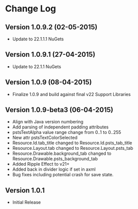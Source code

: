 Change Log
==========
Version 1.0.9.2 (02-05-2015)
-------------
* Update to 22.1.1.1 NuGets

Version 1.0.9.1 (27-04-2015)
-------------
* Update to 22.1.1 NuGets

Version 1.0.9 (08-04-2015)
-------------
* Finalize 1.0.9 and build against final v22 Support Libraries

Version 1.0.9-beta3 (06-04-2015)
-------------
* Align with Java version numbering
* Add parsing of independent padding attributes
* pstsTextAlpha value range change from 0..1 to 0..255
* New attr pstsTextColorSelected
* Resource.Id.tab_title changed to Resource.Id.psts_tab_title
* Resource.Layout.tab changed to Resource.Layout.psts_tab
* Resource.Drawable.background_tab changed to Resource.Drawable.psts_background_tab
* Added Ripple Effect to v21+
* Added back in divider logic if set in axml
* Bug fixes including potential crash for save state.

Version 1.0.1
-------------
* Initial Release
